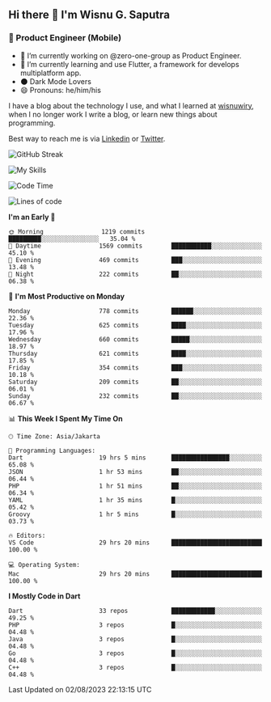 ## Hi there 👋 I'm Wisnu G. Saputra

### :mobile_phone_off: Product Engineer (Mobile)

- 🔭 I’m currently working on @zero-one-group as Product Engineer.
- 🌱 I’m currently learning and use Flutter, a framework for develops multiplatform app.
- 🌑 Dark Mode Lovers
- 😄 Pronouns: he/him/his

I have a blog about the technology I use, and what I learned at [wisnuwiry](https://wisnuwiry.space/), when I no longer work I write a blog, or learn new things about programming.

Best way to reach me is via [Linkedin](https://www.linkedin.com/in/wisnu-saputra/) or [Twitter](https://twitter.com/wisnuwiry).

![GitHub Streak](https://streak-stats.demolab.com?user=wisnuwiry&theme=dark&hide_border=true)

![My Skills](https://skillicons.dev/icons?i=dart,flutter,kotlin,swift,go,js,css,neovim,git,linux&perline=5)

<!--START_SECTION:waka-->
![Code Time](http://img.shields.io/badge/Code%20Time-631%20hrs%2021%20mins-blue)

![Lines of code](https://img.shields.io/badge/From%20Hello%20World%20I%27ve%20Written-4.6%20million%20lines%20of%20code-blue)

**I'm an Early 🐤** 

```text
🌞 Morning                1219 commits        █████████░░░░░░░░░░░░░░░░   35.04 % 
🌆 Daytime                1569 commits        ███████████░░░░░░░░░░░░░░   45.10 % 
🌃 Evening                469 commits         ███░░░░░░░░░░░░░░░░░░░░░░   13.48 % 
🌙 Night                  222 commits         ██░░░░░░░░░░░░░░░░░░░░░░░   06.38 % 
```
📅 **I'm Most Productive on Monday** 

```text
Monday                   778 commits         ██████░░░░░░░░░░░░░░░░░░░   22.36 % 
Tuesday                  625 commits         ████░░░░░░░░░░░░░░░░░░░░░   17.96 % 
Wednesday                660 commits         █████░░░░░░░░░░░░░░░░░░░░   18.97 % 
Thursday                 621 commits         ████░░░░░░░░░░░░░░░░░░░░░   17.85 % 
Friday                   354 commits         ███░░░░░░░░░░░░░░░░░░░░░░   10.18 % 
Saturday                 209 commits         ██░░░░░░░░░░░░░░░░░░░░░░░   06.01 % 
Sunday                   232 commits         ██░░░░░░░░░░░░░░░░░░░░░░░   06.67 % 
```


📊 **This Week I Spent My Time On** 

```text
🕑︎ Time Zone: Asia/Jakarta

💬 Programming Languages: 
Dart                     19 hrs 5 mins       ████████████████░░░░░░░░░   65.08 % 
JSON                     1 hr 53 mins        ██░░░░░░░░░░░░░░░░░░░░░░░   06.44 % 
PHP                      1 hr 51 mins        ██░░░░░░░░░░░░░░░░░░░░░░░   06.34 % 
YAML                     1 hr 35 mins        █░░░░░░░░░░░░░░░░░░░░░░░░   05.42 % 
Groovy                   1 hr 5 mins         █░░░░░░░░░░░░░░░░░░░░░░░░   03.73 % 

🔥 Editors: 
VS Code                  29 hrs 20 mins      █████████████████████████   100.00 % 

💻 Operating System: 
Mac                      29 hrs 20 mins      █████████████████████████   100.00 % 
```

**I Mostly Code in Dart** 

```text
Dart                     33 repos            ████████████░░░░░░░░░░░░░   49.25 % 
PHP                      3 repos             █░░░░░░░░░░░░░░░░░░░░░░░░   04.48 % 
Java                     3 repos             █░░░░░░░░░░░░░░░░░░░░░░░░   04.48 % 
Go                       3 repos             █░░░░░░░░░░░░░░░░░░░░░░░░   04.48 % 
C++                      3 repos             █░░░░░░░░░░░░░░░░░░░░░░░░   04.48 % 
```




 Last Updated on 02/08/2023 22:13:15 UTC
<!--END_SECTION:waka-->
